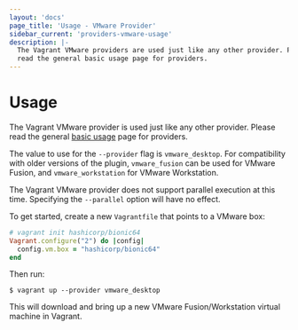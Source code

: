 ```yaml
---
layout: 'docs'
page_title: 'Usage - VMware Provider'
sidebar_current: 'providers-vmware-usage'
description: |-
  The Vagrant VMware providers are used just like any other provider. Please
  read the general basic usage page for providers.
---
```


# Usage

The Vagrant VMware provider is used just like any other provider. Please
read the general [basic usage](/docs/providers/basic_usage.html) page for
providers.

The value to use for the `--provider` flag is `vmware_desktop`. For compatibility
with older versions of the plugin, `vmware_fusion` can be used for VMware
Fusion, and `vmware_workstation` for VMware Workstation.

The Vagrant VMware provider does not support parallel execution at this time.
Specifying the `--parallel` option will have no effect.

To get started, create a new `Vagrantfile` that points to a VMware box:

```ruby
# vagrant init hashicorp/bionic64
Vagrant.configure("2") do |config|
  config.vm.box = "hashicorp/bionic64"
end
```

Then run:

```shell
$ vagrant up --provider vmware_desktop
```

This will download and bring up a new VMware Fusion/Workstation virtual machine
in Vagrant.
